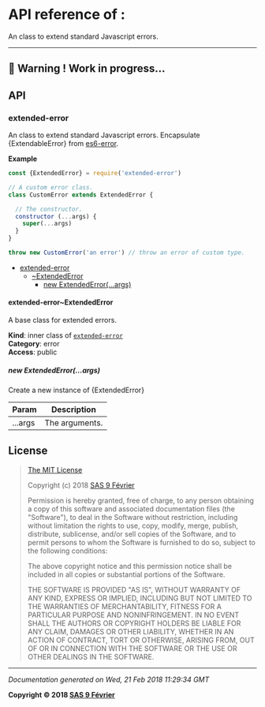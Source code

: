 # API reference of :

An class to extend standard Javascript errors.

---
&#x1F34E; **__Warning !__ Work in progress...**
---
## API

<a name="module_extended-error"></a>

### extended-error
An class to extend standard Javascript errors. Encapsulate {ExtendableError} from [es6-error]().

**Example**  
```js
const {ExtendedError} = require('extended-error')

// A custom error class.
class CustomError extends ExtendedError {

  // The constructor.
  constructor (...args) {
    super(...args)
  }
}

throw new CustomError('an error') // throw an error of custom type.
```

* [extended-error](#module_extended-error)
    * [~ExtendedError](#module_extended-error..ExtendedError)
        * [new ExtendedError(...args)](#new_module_extended-error..ExtendedError_new)

<a name="module_extended-error..ExtendedError"></a>

#### extended-error~ExtendedError
A base class for extended errors.

**Kind**: inner class of [<code>extended-error</code>](#module_extended-error)  
**Category**: error  
**Access**: public  
<a name="new_module_extended-error..ExtendedError_new"></a>

##### new ExtendedError(...args)
Create a new instance of {ExtendedError}


| Param | Description |
| --- | --- |
| ...args | The arguments. |

## <a name="license"> License

>
> [The MIT License](https://opensource.org/licenses/MIT)
>
> Copyright (c) 2018 [SAS 9 Février](https://9fevrier.com/)
>
> Permission is hereby granted, free of charge, to any person obtaining a copy
> of this software and associated documentation files (the "Software"), to deal
> in the Software without restriction, including without limitation the rights
> to use, copy, modify, merge, publish, distribute, sublicense, and/or sell
> copies of the Software, and to permit persons to whom the Software is
> furnished to do so, subject to the following conditions:
>
> The above copyright notice and this permission notice shall be included in all
> copies or substantial portions of the Software.
>
> THE SOFTWARE IS PROVIDED "AS IS", WITHOUT WARRANTY OF ANY KIND, EXPRESS OR
> IMPLIED, INCLUDING BUT NOT LIMITED TO THE WARRANTIES OF MERCHANTABILITY,
> FITNESS FOR A PARTICULAR PURPOSE AND NONINFRINGEMENT. IN NO EVENT SHALL THE
>AUTHORS OR COPYRIGHT HOLDERS BE LIABLE FOR ANY CLAIM, DAMAGES OR OTHER
> LIABILITY, WHETHER IN AN ACTION OF CONTRACT, TORT OR OTHERWISE, ARISING FROM,
> OUT OF OR IN CONNECTION WITH THE SOFTWARE OR THE USE OR OTHER DEALINGS IN THE
> SOFTWARE.
>

***

_Documentation generated on Wed, 21 Feb 2018 11:29:34 GMT_

**Copyright &copy; 2018 [SAS 9 Février](https://9fevrier.com/)**
